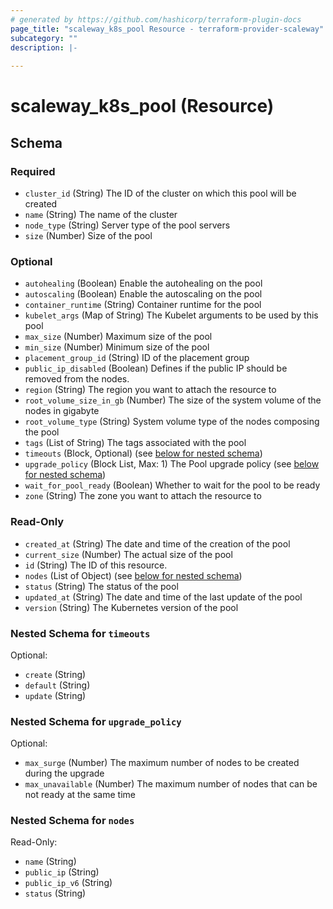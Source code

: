 ```yaml
---
# generated by https://github.com/hashicorp/terraform-plugin-docs
page_title: "scaleway_k8s_pool Resource - terraform-provider-scaleway"
subcategory: ""
description: |-
  
---
```


# scaleway_k8s_pool (Resource)





<!-- schema generated by tfplugindocs -->
## Schema

### Required

- `cluster_id` (String) The ID of the cluster on which this pool will be created
- `name` (String) The name of the cluster
- `node_type` (String) Server type of the pool servers
- `size` (Number) Size of the pool

### Optional

- `autohealing` (Boolean) Enable the autohealing on the pool
- `autoscaling` (Boolean) Enable the autoscaling on the pool
- `container_runtime` (String) Container runtime for the pool
- `kubelet_args` (Map of String) The Kubelet arguments to be used by this pool
- `max_size` (Number) Maximum size of the pool
- `min_size` (Number) Minimum size of the pool
- `placement_group_id` (String) ID of the placement group
- `public_ip_disabled` (Boolean) Defines if the public IP should be removed from the nodes.
- `region` (String) The region you want to attach the resource to
- `root_volume_size_in_gb` (Number) The size of the system volume of the nodes in gigabyte
- `root_volume_type` (String) System volume type of the nodes composing the pool
- `tags` (List of String) The tags associated with the pool
- `timeouts` (Block, Optional) (see [below for nested schema](#nestedblock--timeouts))
- `upgrade_policy` (Block List, Max: 1) The Pool upgrade policy (see [below for nested schema](#nestedblock--upgrade_policy))
- `wait_for_pool_ready` (Boolean) Whether to wait for the pool to be ready
- `zone` (String) The zone you want to attach the resource to

### Read-Only

- `created_at` (String) The date and time of the creation of the pool
- `current_size` (Number) The actual size of the pool
- `id` (String) The ID of this resource.
- `nodes` (List of Object) (see [below for nested schema](#nestedatt--nodes))
- `status` (String) The status of the pool
- `updated_at` (String) The date and time of the last update of the pool
- `version` (String) The Kubernetes version of the pool

<a id="nestedblock--timeouts"></a>
### Nested Schema for `timeouts`

Optional:

- `create` (String)
- `default` (String)
- `update` (String)


<a id="nestedblock--upgrade_policy"></a>
### Nested Schema for `upgrade_policy`

Optional:

- `max_surge` (Number) The maximum number of nodes to be created during the upgrade
- `max_unavailable` (Number) The maximum number of nodes that can be not ready at the same time


<a id="nestedatt--nodes"></a>
### Nested Schema for `nodes`

Read-Only:

- `name` (String)
- `public_ip` (String)
- `public_ip_v6` (String)
- `status` (String)
